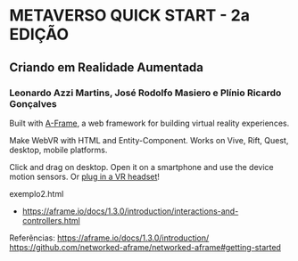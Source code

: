 # METAVERSO QUICK START - 2a EDIÇÃO
## Criando em Realidade Aumentada
### Leonardo Azzi Martins, José Rodolfo Masiero e Plínio Ricardo Gonçalves


Built with [A-Frame](https://aframe.io), a web framework for building virtual reality experiences.

Make WebVR with HTML and Entity-Component. Works on Vive, Rift, Quest, desktop, mobile platforms.

Click and drag on desktop. Open it on a smartphone and use the device motion sensors. Or [plug in a VR headset](https://aframe.io/docs/0.8.0/introduction/vr-headsets-and-webvr-browsers.html)!

exemplo2.html
- https://aframe.io/docs/1.3.0/introduction/interactions-and-controllers.html


Referências:
https://aframe.io/docs/1.3.0/introduction/
https://github.com/networked-aframe/networked-aframe#getting-started